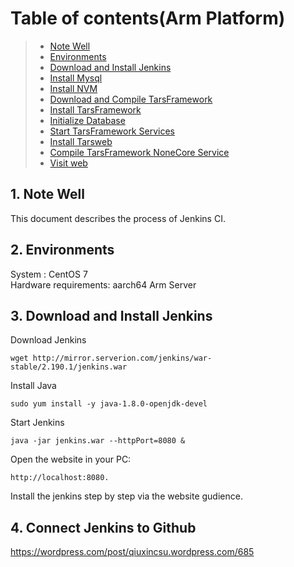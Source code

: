 
# Table of contents(Arm Platform)  
> * [Note Well](#chapter-1)  
> * [Environments](#chapter-2)  
> * [Download and Install Jenkins ](#chapter-3)  
> * [Install Mysql](#chapter-4)  
> * [Install NVM](#chapter-5)  
> * [Download and Compile TarsFramework](#chapter-6)
> * [Install TarsFramework](#chapter-7) 
> * [Initialize Database](#chapter-8)  
> * [Start TarsFramework Services](#chapter-9)  
> * [Install Tarsweb](#chapter-10)  
> * [Compile TarsFramework NoneCore Service](#chapter-11)  
> * [Visit web](#chapter-12)  

## 1. <a id="chapter-1"></a> Note Well
This document describes the process of Jenkins CI.

## 2. <a id="chapter-2"></a> Environments   
System : CentOS 7  
Hardware requirements: aarch64 Arm Server  
  
## 3. <a id="chapter-3"></a> Download and Install Jenkins 
Download Jenkins
```  
wget http://mirror.serverion.com/jenkins/war-stable/2.190.1/jenkins.war
```  
Install Java
```
sudo yum install -y java-1.8.0-openjdk-devel
```

Start Jenkins
```  
java -jar jenkins.war --httpPort=8080 &
```  

Open the website in your PC:
```  
http://localhost:8080.
``` 
Install the jenkins step by step via the website gudience.

## 4. <a id="chapter-3"></a> Connect Jenkins to Github
https://wordpress.com/post/qiuxincsu.wordpress.com/685